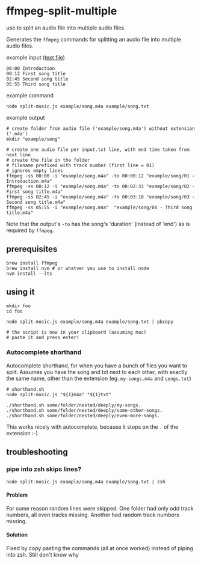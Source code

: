 # ffmpeg-split-multiple
use to split an audio file into multiple audio files

Generates the `ffmpeg` commands for splitting an audio file into multiple audio files.

example input ([text file](./example/song.txt))
```
00:00 Introduction
00:12 First song title
02:45 Second song title
05:55 Third song title
```
example command
```shell
node split-music.js example/song.m4a example/song.txt
```

example output
```shell
# create folder from audio file ('example/song.m4a') without extension ('.m4a')
mkdir "example/song"

# create one audio file per input.txt line, with end time taken from next line
# create the file in the folder
# filename prefixed with track number (first line = 01)
# ignores empty lines
ffmpeg -ss 00:00 -i "example/song.m4a" -to 00:00:12 "example/song/01 - Introduction.m4a"
ffmpeg -ss 00:12 -i "example/song.m4a" -to 00:02:33 "example/song/02 - First song title.m4a"
ffmpeg -ss 02:45 -i "example/song.m4a" -to 00:03:10 "example/song/03 - Second song title.m4a"
ffmpeg -ss 05:55 -i "example/song.m4a"  "example/song/04 - Third song title.m4a"
```
Note that the output's `-to` has the song's 'duration' (instead of 'end') as is required by `ffmpeg`.

## prerequisites
```shell
brew install ffmpeg
brew install nvm # or whatver you use to install node
nvm install --lts
```

## using it
```shell
mkdir foo
cd foo

node split-music.js example/song.m4a example/song.txt | pbcopy

# the script is now in your clipboard (assuming mac)
# paste it and press enter!
```

### Autocomplete shorthand 
Autocomplete shorthand, for when you have a bunch of files you want to split.
Assumes you have the song and txt next to each other, with exactly the same name, other than the extension (eg. `my-songs.m4a` and `songs.txt`)
```shell
# shorthand.sh
node split-music.js "${1}m4a" "${1}txt"
```
```shell
./shorthand.sh some/folder/nested/deeply/my-songs.
./shorthand.sh some/folder/nested/deeply/some-other-songs.
./shorthand.sh some/folder/nested/deeply/even-more-songs.
```
This works nicely with autocomplete, because it stops on the `.` of the extension :-)

## troubleshooting

### pipe into zsh skips lines?
```shell
node split-music.js example/song.m4a example/song.txt | zsh
```
#### Problem
For some reason random lines were skipped.
One folder had only odd track numbers, all even tracks missing.
Another had random track numbers missing.
#### Solution
Fixed by copy pasting the commands (all at once worked) instead of piping into zsh.
Still don't know why